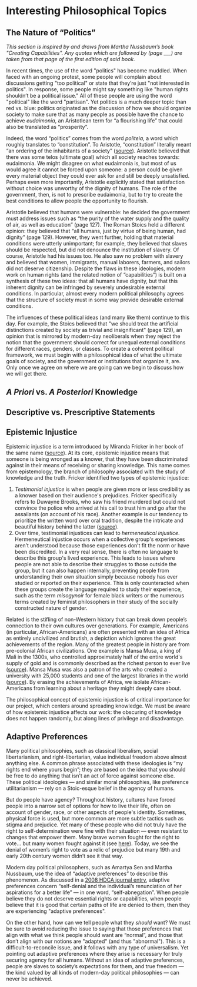 # Interesting Philosophical Topics

## The Nature of “Politics”

*This section is inspired by and draws from Martha Nussbaum’s book "Creating Capabilities". Any quotes which are followed by (page \_\_\_) are taken from that page of the first edition of said book.*

In recent times, the use of the word "politics" has become muddled. When faced with an ongoing protest, some people will complain about discussions getting "too political" or state that they’re just "not interested in politics". In response, some people might say something like "human rights shouldn’t be a political issue." All of these people are using the word "political" like the word "partisan". Yet politics is a much deeper topic than red vs. blue: politics originated as the discussion of how we should organize society to make sure that as many people as possible have the chance to achieve *eudaimonia*, an Aristotlean term for “a flourishing life” that could also be translated as “prosperity”. 

Indeed, the word “politics” comes from the word *politeia*, a word which roughly translates to “constitution”. To Aristotle, “constitution” literally meant “an ordering of the inhabitants of a society” ([source](https://plato.stanford.edu/entries/aristotle-politics/#PolView)). Aristotle believed that there was some telos (ultimate goal) which all society reaches towards: eudaimonia. We might disagree on what eudaimonia is, but most of us would agree it cannot be forced upon someone: a person could be given every material object they could ever ask for and still be deeply unsatisfied. Perhaps even more importantly, Aristotle explicitly stated that satisfaction without choice was unworthy of the dignity of humans. The role of the government, then, is not to prescribe eudaimonia, but to try to create the best conditions to allow people the opportunity to flourish. 

Aristotle believed that humans were vulnerable: he decided the government must address issues such as “the purity of the water supply and the quality of air, as well as education” (page 127). The Roman Stoics held a different opinion: they believed that “all humans, just by virtue of being human, had dignity”  (page 129). However, they went further, holding that material conditions were utterly unimportant; for example, they believed that slaves should be respected, but did not denounce the institution of slavery. Of course, Aristotle had his issues too. He also saw no problem with slavery and believed that women, immigrants, manual laborers, farmers, and sailors did not deserve citizenship. Despite the flaws in these ideologies, modern work on human rights (and the related notion of “capabilities”) is built on a synthesis of these two ideas: that all humans have dignity, but that this inherent dignity can be infringed by severely undesirable external conditions. In particular, almost every modern political philosophy agrees that the structure of society must in some way provide desirable external conditions. 

The influences of these political ideas (and many like them) continue to this day. For example, the Stoics believed that "we should treat the artificial distinctions created by society as trivial and insignificant" (page 129), an opinion that is mirrored by modern-day neoliberals when they reject the notion that the government should correct for unequal external conditions for different races, genders, or classes. To create a coherent political framework, we must begin with a philosophical idea of what the ultimate goals of society, and the government or institutions that organize it, are. Only once we agree on where we are going can we begin to discuss how we will get there. 

## *A Priori* vs. *A Posteriori* Knowledge

## Descriptive vs. Prescriptive Statements

## Epistemic Injustice

Epistemic injustice is a term introduced by Miranda Fricker in her book of the same name ([source](https://onlinelibrary.wiley.com/doi/full/10.1111/josp.12348)). At its core, epistemic injustice means that someone is being wronged as a knower, that they have been discriminated against in their means of receiving or sharing knowledge. This name comes from epistemology, the branch of philosophy associated with the study of knowledge and the truth. Fricker identified two types of epistemic injustice: 

1. *Testimonial injustice* is when people are given more or less credibility as a knower based on their audience's prejudices. Fricker specifically refers to Duwayne Brooks, who saw his friend murdered but could not convince the police who arrived at his call to trust him and go after the assailants (on account of his race). Another example is our tendency to prioritize the written word over oral tradition, despite the intricate and beautiful history behind the latter ([source](https://ir.uiowa.edu/cgi/viewcontent.cgi?article=1186&context=bai)).
2. Over time, testimonial injustices can lead to *hermeneutical injustice*. Hermeneutical injustice occurs when a collective group's experiences aren’t understood because those experiences don’t fit the norm or have been discredited. In a very real sense, there is often no language to describe this group's lived experience. This leads to issues where people are not able to describe their struggles to those outside the group, but it can also happen internally, preventing people from understanding their own situation simply because nobody has ever studied or reported on their experience. This is only counteracted when these groups create the language required to study their experience, such as the term *misogynoir* for female black writers or the numerous terms created by feminist philosophers in their study of the socially constructed nature of gender.

Related is the stifling of non-Western history that can break down people’s connection to their own cultures over generations. For example, Americans (in particular, African-Americans) are often presented with an idea of Africa as entirely uncivilized and brutish, a depiction which ignores the great achievements of the region. Many of the greatest people in history are from pre-colonial African civilizations. One example is Mansa Musa, a king of Mali in the 1300s, who controlled approximately half of the entire world's supply of gold and is commonly described as the richest person to ever live ([source](https://www.bbc.com/news/world-africa-47379458)). Mansa Musa was also a patron of the arts who created a university with 25,000 students and one of the largest libraries in the world ([source](https://www.historyrevealed.com/eras/medieval/the-richest-man-in-history-mansa-musa-i-of-mali/)). By erasing the achievements of Africa, we isolate African-Americans from learning about a heritage they might deeply care about.

The philosophical concept of epistemic injustice is of critical importance for our project, which centers around spreading knowledge. We must be aware of how epistemic injustice affects our work: the obscuring of knowledge does not happen randomly, but along lines of privilege and disadvantage. 

## Adaptive Preferences

Many political philosophies, such as classical liberalism, social libertarianism, and right-libertarian, value individual freedom above almost anything else. A common phrase associated with these ideologies is “my rights end where yours begin”; they are based on the idea that you should be free to do anything that isn't an act of force against someone else. These political ideologies — and similar moral philosophies, like preference utilitarianism — rely on a Stoic-esque belief in the agency of humans. 

But do people have agency? Throughout history, cultures have forced people into a narrow set of options for how to live their life, often on account of gender, race, or other aspects of people's identity. Sometimes, physical force is used, but more common are more subtle tactics such as stigma and prejudice. Yet many of these people who did not truly have the right to self-determination were fine with their situation — even resistant to changes that empower them. Many brave women fought for the right to vote... but many women fought against it (see [here](https://www.smithsonianmag.com/smart-news/why-some-women-campaigned-against-vote-women-180961738/)). Today, we see the denial of women’s right to vote as a relic of prejudice but many 19th and early 20th century women didn’t see it that way. 

Modern day political philosophers, such as Amartya Sen and Martha Nussbaum, use the idea of “adaptive preferences” to describe this phenomenon. As discussed in a [2008 HDCA journal entry](https://hd-ca.org/?s2member_file_download_key=3026185d84b1eda8a2525ea012dc9a35&s2member_file_download=/HDCA+2008+-+Watts%2C+Comim+%26+Ridley+-+Adaptive+preferences+and.doc), adaptive preferences concern “self-denial and the individual’s renunciation of her aspirations for a better life” — in one word, “self-abnegation”. When people believe they do not deserve essential rights or capabilities, when people believe that it is good that certain paths of life are denied to them, then they are experiencing "adaptive preferences". 

On the other hand, how can we tell people what they *should* want? We must be sure to avoid reducing the issue to saying that those preferences that align with what we think people should want are “normal”, and those that don’t align with our notions are "adapted" (and thus "abnormal"). This is a difficult-to-reconcile issue, and it follows with any type of universalism. Yet pointing out adaptive preferences where they arise is necessary for truly securing agency for all humans. Without an idea of adaptive preferences, people are slaves to society’s expectations for them, and true freedom — the kind valued by all kinds of modern-day political philosophies — can never be achieved. 
